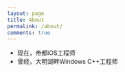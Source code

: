 ```yaml
---
layout: page
title: About
permalink: /about/
comments: true
---
```




- 现在，帝都iOS工程师
- 曾经，大明湖畔Windows C++工程师
